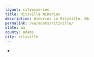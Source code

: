 ```yaml
---
layout: citywineries
title: Ritzville Wineries
description: Wineries in Ritzville, WA
permalink: /wa/adams/ritzville/
state: wa
county: adams
city: ritzville
---
```

-
